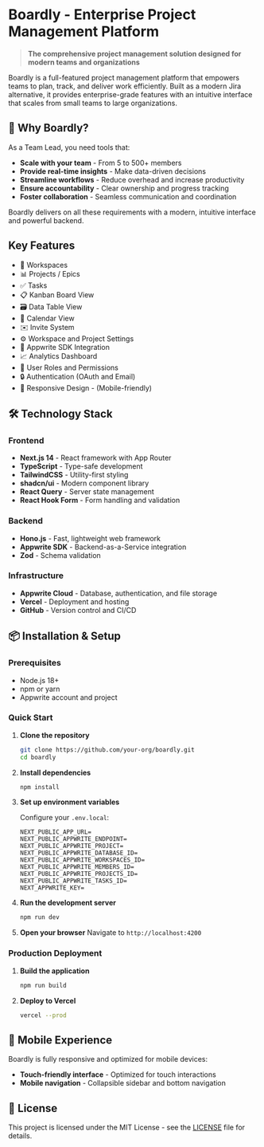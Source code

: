 # Boardly - Enterprise Project Management Platform

> **The comprehensive project management solution designed for modern teams and organizations**

Boardly is a full-featured project management platform that empowers teams to plan, track, and deliver work efficiently. Built as a modern Jira alternative, it provides enterprise-grade features with an intuitive interface that scales from small teams to large organizations.

## 🎯 Why Boardly?

As a Team Lead, you need tools that:

- **Scale with your team** - From 5 to 500+ members
- **Provide real-time insights** - Make data-driven decisions
- **Streamline workflows** - Reduce overhead and increase productivity
- **Ensure accountability** - Clear ownership and progress tracking
- **Foster collaboration** - Seamless communication and coordination

Boardly delivers on all these requirements with a modern, intuitive interface and powerful backend.

## Key Features

- 🏢 Workspaces
- 📊 Projects / Epics
- ✅ Tasks
- 📋 Kanban Board View
- 🗃️ Data Table View
- 📅 Calendar View
- ✉️ Invite System
- ⚙️ Workspace and Project Settings
- 🔌 Appwrite SDK Integration
- 📈 Analytics Dashboard
- 👥 User Roles and Permissions
- 🔒 Authentication (OAuth and Email)
- 📱 Responsive Design - (Mobile-friendly)

## 🛠️ Technology Stack

### Frontend

- **Next.js 14** - React framework with App Router
- **TypeScript** - Type-safe development
- **TailwindCSS** - Utility-first styling
- **shadcn/ui** - Modern component library
- **React Query** - Server state management
- **React Hook Form** - Form handling and validation

### Backend

- **Hono.js** - Fast, lightweight web framework
- **Appwrite SDK** - Backend-as-a-Service integration
- **Zod** - Schema validation

### Infrastructure

- **Appwrite Cloud** - Database, authentication, and file storage
- **Vercel** - Deployment and hosting
- **GitHub** - Version control and CI/CD

## 📦 Installation & Setup

### Prerequisites

- Node.js 18+
- npm or yarn
- Appwrite account and project

### Quick Start

1. **Clone the repository**

   ```bash
   git clone https://github.com/your-org/boardly.git
   cd boardly
   ```

2. **Install dependencies**

   ```bash
   npm install
   ```

3. **Set up environment variables**

   Configure your `.env.local`:

   ```env
   NEXT_PUBLIC_APP_URL=
   NEXT_PUBLIC_APPWRITE_ENDPOINT=
   NEXT_PUBLIC_APPWRITE_PROJECT=
   NEXT_PUBLIC_APPWRITE_DATABASE_ID=
   NEXT_PUBLIC_APPWRITE_WORKSPACES_ID=
   NEXT_PUBLIC_APPWRITE_MEMBERS_ID=
   NEXT_PUBLIC_APPWRITE_PROJECTS_ID=
   NEXT_PUBLIC_APPWRITE_TASKS_ID=
   NEXT_APPWRITE_KEY=
   ```

4. **Run the development server**

   ```bash
   npm run dev
   ```

5. **Open your browser**
   Navigate to `http://localhost:4200`

### Production Deployment

1. **Build the application**

   ```bash
   npm run build
   ```

2. **Deploy to Vercel**

   ```bash
   vercel --prod
   ```

## 📱 Mobile Experience

Boardly is fully responsive and optimized for mobile devices:

- **Touch-friendly interface** - Optimized for touch interactions
- **Mobile navigation** - Collapsible sidebar and bottom navigation

## 📄 License

This project is licensed under the MIT License - see the [LICENSE](LICENSE) file for details.
